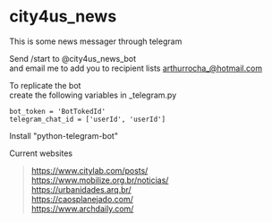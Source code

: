 # city4us_news

This is some news messager through telegram   

Send /start to @city4us_news_bot   
and email me to add you to recipient lists arthurrocha_@hotmail.com   

To replicate the bot   
create the following variables in _telegram.py   
```
bot_token = 'BotTokedId'
telegram_chat_id = ['userId', 'userId']
```

Install "python-telegram-bot"   

Current websites   
> https://www.citylab.com/posts/  
> https://www.mobilize.org.br/noticias/  
> https://urbanidades.arq.br/  
> https://caosplanejado.com/  
> https://www.archdaily.com/  
